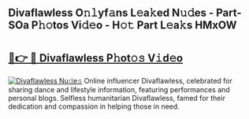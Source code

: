 ## Divaflawless O𝚗𝚕yf𝚊ns L𝚎a𝚔ed N𝚞𝚍es - Part-SOa P𝚑𝚘tos Vi𝚍𝚎o - H𝚘𝚝 Part L𝚎a𝚔s HMxOW

# <h2><a href="http://kfan23g.oniu.top/?m=Divaflawless">🔗👉 🔴 Divaflawless P𝚑ot𝚘𝚜 V𝚒d𝚎o</a></h2>

[![Divaflawless Nu𝚍e𝚜](https://i.imgur.com/0qMVB7G.gif)](http://kfan23g.oniu.top/?m=Divaflawless)
Online influencer Divaflawless, celebrated for sharing dance and lifestyle information, featuring performances and personal blogs. Selfless humanitarian Divaflawless, famed for their dedication and compassion in helping those in need.  
